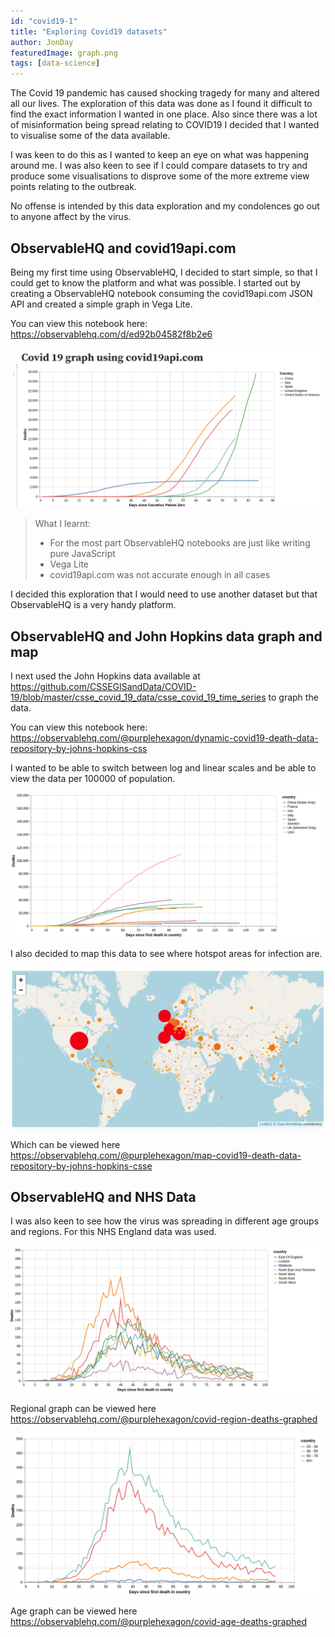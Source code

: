 ```yaml
---
id: "covid19-1"
title: "Exploring Covid19 datasets"
author: JonDay
featuredImage: graph.png
tags: [data-science]
---
```


The Covid 19 pandemic has caused shocking tragedy for many and altered all our lives. The exploration of this data was done as I found it difficult to find the exact information I wanted in one place. Also since there was a lot of misinformation being spread relating to COVID19 I decided that I wanted to visualise some of the data available.

I was keen to do this as I wanted to keep an eye on what was happening around me. I was also keen to see if I could compare datasets to try and produce some visualisations to disprove some of the more extreme view points relating to the outbreak.

No offense is intended by this data exploration and my condolences go out to anyone affect by the virus.

## ObservableHQ and covid19api.com

Being my first time using ObservableHQ, I decided to start simple, so that I could get to know the platform and what was possible. I started out by creating a ObservableHQ notebook consuming the covid19api.com JSON API and created a simple graph in Vega Lite.

You can view this notebook here: https://observablehq.com/d/ed92b04582f8b2e6

![Covid19 API Graph](covidapigraph.png)

> What I learnt:
> 
> * For the most part ObservableHQ notebooks are just like writing pure JavaScript
> * Vega Lite 
> * covid19api.com was not accurate enough in all cases

I decided this exploration that I would need to use another dataset but that ObservableHQ is a very handy platform.

## ObservableHQ and John Hopkins data graph and map

I next used the John Hopkins data available at  https://github.com/CSSEGISandData/COVID-19/blob/master/csse_covid_19_data/csse_covid_19_time_series to graph the data.

You can view this notebook here: https://observablehq.com/@purplehexagon/dynamic-covid19-death-data-repository-by-johns-hopkins-css

I wanted to be able to switch between log and linear scales and be able to view the data per 100000 of population.

![Covid19 API Graph](covidjhgraph1.png)

I also decided to map this data to see where hotspot areas for infection are.

![Covid19 API Graph](covidjhmap1.png)

Which can be viewed here https://observablehq.com/@purplehexagon/map-covid19-death-data-repository-by-johns-hopkins-csse

## ObservableHQ and NHS Data

I was also keen to see how the virus was spreading in different age groups and regions. For this NHS England data was used.

![Covid19 API Graph](covidnhsgraph1.png)

Regional graph can be viewed here https://observablehq.com/@purplehexagon/covid-region-deaths-graphed


![Covid19 API Graph](covidnhsgraph2.png)

Age graph can be viewed here https://observablehq.com/@purplehexagon/covid-age-deaths-graphed


